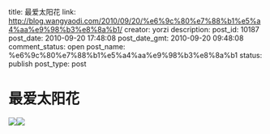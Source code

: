 title: 最爱太阳花
link: http://blog.wangyaodi.com/2010/09/20/%e6%9c%80%e7%88%b1%e5%a4%aa%e9%98%b3%e8%8a%b1/
creator: yorzi
description: 
post_id: 10187
post_date: 2010-09-20 17:48:08
post_date_gmt: 2010-09-20 09:48:08
comment_status: open
post_name: %e6%9c%80%e7%88%b1%e5%a4%aa%e9%98%b3%e8%8a%b1
status: publish
post_type: post

# 最爱太阳花

[![](/wp-content/uploads/2010/09/sf1.jpg)](http://blog.wangyaodi.com/wp-content/uploads/2010/09/sf1.jpg)[![](http://blog.wangyaodi.com/wp-content/uploads/2010/09/sf2.jpg)](http://blog.wangyaodi.com/wp-content/uploads/2010/09/sf2.jpg)